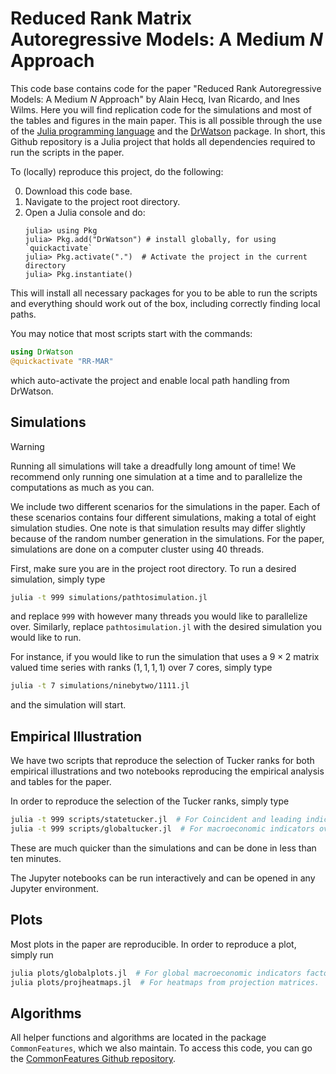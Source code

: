 # Reduced Rank Matrix Autoregressive Models: A Medium $N$ Approach

This code base contains code for the paper "Reduced Rank Autoregressive Models: A Medium $N$ Approach" by Alain Hecq, Ivan Ricardo, and Ines Wilms.
Here you will find replication code for the simulations and most of the tables and figures in the main paper.
This is all possible through the use of the [Julia programming language](https://julialang.org/) and the [DrWatson](https://juliadynamics.github.io/DrWatson.jl/stable/) package.
In short, this Github repository is a Julia project that holds all dependencies required to run the scripts in the paper.

To (locally) reproduce this project, do the following:

0. Download this code base.
1. Navigate to the project root directory.
2. Open a Julia console and do:
   ```
   julia> using Pkg
   julia> Pkg.add("DrWatson") # install globally, for using `quickactivate`
   julia> Pkg.activate(".")  # Activate the project in the current directory
   julia> Pkg.instantiate()
   ```

This will install all necessary packages for you to be able to run the scripts and
everything should work out of the box, including correctly finding local paths.

You may notice that most scripts start with the commands:
```julia
using DrWatson
@quickactivate "RR-MAR"
```
which auto-activate the project and enable local path handling from DrWatson.

## Simulations
> [!WARNING]  
> Running all simulations will take a dreadfully long amount of time!
> We recommend only running one simulation at a time and to parallelize the computations as much as you can.

We include two different scenarios for the simulations in the paper.
Each of these scenarios contains four different simulations, making a total of eight simulation studies.
One note is that simulation results may differ slightly because of the random number generation in the simulations.
For the paper, simulations are done on a computer cluster using 40 threads.

First, make sure you are in the project root directory.
To run a desired simulation, simply type 
```bash
julia -t 999 simulations/pathtosimulation.jl
```
and replace `999` with however many threads you would like to parallelize over.
Similarly, replace `pathtosimulation.jl` with the desired simulation you would like to run.

For instance, if you would like to run the simulation that uses a $9 \times 2$ matrix valued time series with ranks $(1,1,1,1)$ over 7 cores, simply type
```bash
julia -t 7 simulations/ninebytwo/1111.jl
```
and the simulation will start.

## Empirical Illustration

We have two scripts that reproduce the selection of Tucker ranks for both empirical illustrations and two notebooks reproducing the empirical analysis and tables for the paper.

In order to reproduce the selection of the Tucker ranks, simply type

```bash
julia -t 999 scripts/statetucker.jl  # For Coincident and leading indicators over U.S. states.
julia -t 999 scripts/globaltucker.jl  # For macroeconomic indicators over Eurozone/North American countries.
```

These are much quicker than the simulations and can be done in less than ten minutes.

The Jupyter notebooks can be run interactively and can be opened in any Jupyter environment.

## Plots

Most plots in the paper are reproducible.
In order to reproduce a plot, simply run

```bash
julia plots/globalplots.jl  # For global macroeconomic indicators factors.
julia plots/projheatmaps.jl  # For heatmaps from projection matrices.
```


## Algorithms

All helper functions and algorithms are located in the package `CommonFeatures`, which we also maintain.
To access this code, you can go the [CommonFeatures Github repository](https://github.com/ivanuricardo/CommonFeatures.jl).

